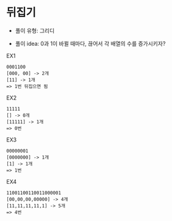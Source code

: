 # 뒤집기

- 풀이 유형: 그리디

- 풀이 idea: 0과 1이 바뀔 때마다, 끊어서 각 배열의 수를 증가시키자?

EX1

```
0001100
[000, 00] -> 2개
[11] -> 1개
=> 1번 뒤집으면 됨
```

EX2

```
11111
[] -> 0개
[11111] -> 1개
=> 0번
```

EX3

```
00000001
[0000000] -> 1개
[1] -> 1개
=> 1번
```

EX4

```
11001100110011000001
[00,00,00,00000] -> 4개
[11,11,11,11,1] -> 5개
=> 4번
```
